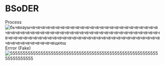 # BSoDER
Process
![бьчвкауычвчвчвчвчвчвчвчвчвчвчвчвчвчвчвчвчвчвчвчвчвчвчвчвчвчвчвчвчвчвчвчвчвчвчвчвчвчвчвчвчвчвчвчвчвчвчвчвчвчвчвчвчвчвчвчвчвчвчвчвчвчвчвчвчвчвчвчвчвчвчвчвчвчвчвчвчвчвчвчвчвчвчвчвчвчвчвчвчвчвчвчвчвчвчвчвчвчвчвщкеш](https://user-images.githubusercontent.com/106102264/175053991-96a43ca2-f75a-4cc5-83f6-a827eb94b2c0.PNG)
Errror (Fake)
![555555555555555555555555555555555555555555555555555555555555555555555](https://user-images.githubusercontent.com/106102264/175054041-fa7d17c2-598b-46e0-8a51-44092bff56c7.PNG)
